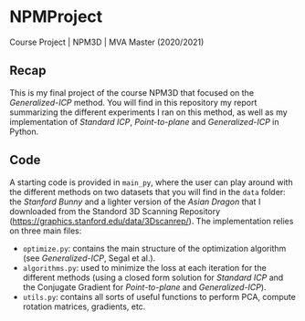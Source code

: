 # NPMProject
Course Project | NPM3D | MVA Master (2020/2021)

## Recap
This is my final project of the course NPM3D that focused on the *Generalized-ICP* method. You will find in this repository my report summarizing the different experiments I ran on this method, as well as my implementation of *Standard ICP*, *Point-to-plane* and *Generalized-ICP* in Python.

## Code
A starting code is provided in ```main_py```, where the user can play around with the different methods on two datasets that you will find in the `data` folder: the *Stanford Bunny* and a lighter version of the *Asian Dragon* that I downloaded from the Standord 3D Scanning Repository (https://graphics.stanford.edu/data/3Dscanrep/). The implementation relies on three main files:
- ```optimize.py```: contains the main structure of the optimization algorithm (see *Generalized-ICP*, Segal et al.).
- ```algorithms.py```: used to minimize the loss at each iteration for the different methods (using a closed form solution for *Standard ICP* and the Conjugate Gradient for *Point-to-plane* and *Generalized-ICP*).
- ```utils.py```: contains all sorts of useful functions to perform PCA, compute rotation matrices, gradients, etc.

